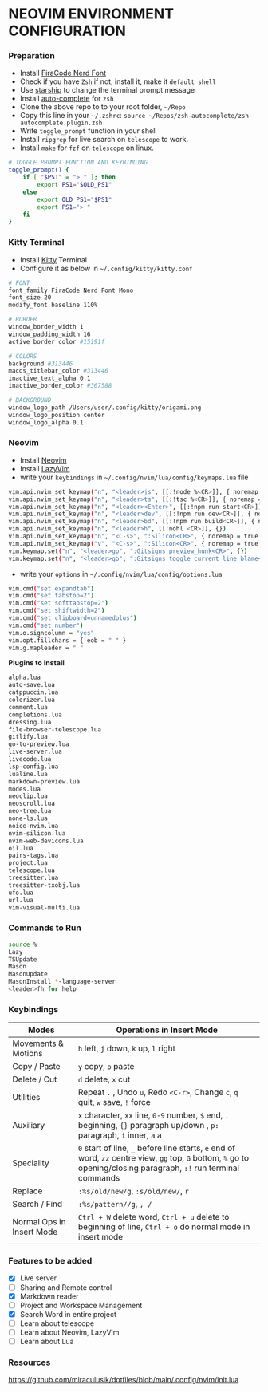 # NEOVIM ENVIRONMENT CONFIGURATION

### Preparation

- Install [FiraCode Nerd Font](https://github.com/ryanoasis/nerd-fonts/releases/download/v3.1.1/FiraCode.zip)
- Check if you have `Zsh` if not, install it, make it `default shell`
- Use [starship](https://starship.rs) to change the terminal prompt message
- Install [auto-complete](https://github.com/marlonrichert/zsh-autocomplete) for `zsh`
- Clone the above repo to to your root folder, `~/Repo`
- Copy this line in your `~/.zshrc`: `source ~/Repos/zsh-autocomplete/zsh-autocomplete.plugin.zsh`
- Write `toggle_prompt` function in your shell
- Install `ripgrep` for live search on `telescope` to work.
- Install `make` for `fzf` on `telescope` on linux.

```bash
# TOGGLE PROMPT FUNCTION AND KEYBINDING
toggle_prompt() {
    if [ "$PS1" = "> " ]; then
        export PS1="$OLD_PS1"
    else
        export OLD_PS1="$PS1"
        export PS1="> "
    fi
}
```

### Kitty Terminal

- Install [Kitty](https://sw.kovidgoyal.net/kitty/) Terminal
- Configure it as below in `~/.config/kitty/kitty.conf`

```bash
# FONT
font_family FiraCode Nerd Font Mono
font_size 20
modify_font baseline 110%

# BORDER
window_border_width 1
window_padding_width 16
active_border_color #15191f

# COLORS
background #313446
macos_titlebar_color #313446
inactive_text_alpha 0.1
inactive_border_color #367588

# BACKGROUND
window_logo_path /Users/user/.config/kitty/origami.png
window_logo_position center
window_logo_alpha 0.1
```

### Neovim

- Install [Neovim](https://neovim.io/)
- Install [LazyVim](https://www.lazyvim.org/)
- write your `keybindings` in `~/.config/nvim/lua/config/keymaps.lua` file

```bash
vim.api.nvim_set_keymap("n", "<leader>js", [[:!node %<CR>]], { noremap = true, silent = true })
vim.api.nvim_set_keymap("n", "<leader>ts", [[:!tsc %<CR>]], { noremap = true, silent = true })
vim.api.nvim_set_keymap("n", "<leader><Enter>", [[:!npm run start<CR>]], { noremap = true, silent = true })
vim.api.nvim_set_keymap("n", "<leader>dev", [[:!npm run dev<CR>]], { noremap = true, silent = true })
vim.api.nvim_set_keymap("n", "<leader>bd", [[:!npm run build<CR>]], { noremap = true, silent = true })
vim.api.nvim_set_keymap("n", "<leader>h", [[:nohl <CR>]], {})
vim.api.nvim_set_keymap("n", "<C-s>", ":Silicon<CR>", { noremap = true })
vim.api.nvim_set_keymap("v", "<C-s>", ":Silicon<CR>", { noremap = true })
vim.keymap.set("n", "<leader>gp", ":Gitsigns preview_hunk<CR>", {})
vim.keymap.set("n", "<leader>gb", ":Gitsigns toggle_current_line_blame<CR>", {})
```

- write your `options` in `~/.config/nvim/lua/config/options.lua`

```bash
vim.cmd("set expandtab")
vim.cmd("set tabstop=2")
vim.cmd("set softtabstop=2")
vim.cmd("set shiftwidth=2")
vim.cmd("set clipboard=unnamedplus")
vim.cmd("set number")
vim.o.signcolumn = "yes"
vim.opt.fillchars = { eob = " " }
vim.g.mapleader = " "
```

**Plugins to install**

```bash
alpha.lua
auto-save.lua
catppuccin.lua
colorizer.lua
comment.lua
completions.lua
dressing.lua
file-browser-telescope.lua
gitlify.lua
go-to-preview.lua
live-server.lua
livecode.lua
lsp-config.lua
lualine.lua
markdown-preview.lua
modes.lua
neoclip.lua
neoscroll.lua
neo-tree.lua
none-ls.lua
noice-nvim.lua
nvim-silicon.lua
nvim-web-devicons.lua
oil.lua
pairs-tags.lua
project.lua
telescope.lua
treesitter.lua
treesitter-txobj.lua
ufo.lua
url.lua
vim-visual-multi.lua
```

### Commands to Run

```bash
source %
Lazy
TSUpdate
Mason
MasonUpdate
MasonInstall *-language-server
<leader>fh for help
```

### Keybindings

| Modes                     | Operations in Insert Mode                                                                                                                                           |
| ------------------------- | ------------------------------------------------------------------------------------------------------------------------------------------------------------------- |
| Movements & Motions       | `h` left, `j` down, `k` up, `l` right                                                                                                                               |
| Copy / Paste              | `y` copy, `p` paste                                                                                                                                                 |
| Delete / Cut              | `d` delete, `x` cut                                                                                                                                                 |
| Utilities                 | Repeat `.` , Undo `u`, Redo `<C-r>`, Change `c`, `q` quit, `w` save, `!` force                                                                                      |
| Auxiliary                 | `x` character, `xx` line, `0-9` number, `$` end, `.` beginning, `{}` paragraph up/down , `p:` paragraph, `i` inner, `a` a                                           |
| Speciality                | `0` start of line, `_` before line starts, `e` end of word, `zz` centre view, `gg` top, `G` bottom, `%` go to opening/closing paragraph, `:!` run terminal commands |
| Replace                   | `:%s/old/new/g`, `:s/old/new/`, `r`                                                                                                                                 |
| Search / Find             | `:%s/pattern//g`, `, /`                                                                                                                                             |
| Normal Ops in Insert Mode | `Ctrl + W` delete word, `Ctrl + u` delete to beginning of line, `Ctrl + o` do normal mode in insert mode                                                            |

### Features to be added

- [x] Live server
- [ ] Sharing and Remote control
- [x] Markdown reader
- [ ] Project and Workspace Management
- [x] Search Word in entire project
- [ ] Learn about telescope
- [ ] Learn about Neovim, LazyVim
- [ ] Learn about Lua

### Resources

https://github.com/miraculusik/dotfiles/blob/main/.config/nvim/init.lua
